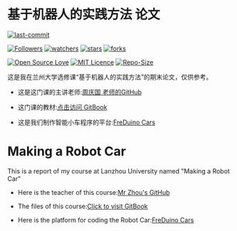 # 基于机器人的实践方法 论文

[![last-commit](https://img.shields.io/github/last-commit/HollowMan6Answers-for-LZU-CS-UG-Courses)](../../../graphs/commit-activity)

[![Followers](https://img.shields.io/github/followers/HollowMan6?style=social)](https://github.com/HollowMan6?tab=followers)
[![watchers](https://img.shields.io/github/watchers/HollowMan6/Answers-for-LZU-CS-UG-Courses?style=social)](../../../watchers)
[![stars](https://img.shields.io/github/stars/HollowMan6/Answers-for-LZU-CS-UG-Courses?style=social)](../../../stargazers)
[![forks](https://img.shields.io/github/forks/HollowMan6/Answers-for-LZU-CS-UG-Courses?style=social)](../../../network/members)

[![Open Source Love](https://badges.frapsoft.com/os/v1/open-source.svg?v=103)](https://hollowman6.github.io/fund.html)
[![MIT Licence](https://badges.frapsoft.com/os/mit/mit.svg?v=103)](https://opensource.org/licenses/mit-license.php)
[![Repo-Size](https://img.shields.io/github/repo-size/HollowMan6/Answers-for-LZU-CS-UG-Courses.svg)](../../../archive/master.zip)

这是我在兰州大学选修课“基于机器人的实践方法”的期末论文，仅供参考。

* 这是这门课的主讲老师:[周庆国 老师的GitHub](https://github.com/kinggolzu) 

* 这门课的教材:[点击访问 GitBook](https://kinggolzu.gitbooks.io/introduction-to-computer)

* 这是我们制作智能小车程序的平台:[FreDuino Cars](https://HollowMan6.github.io/FreDuino/index.htm)

# Making a Robot Car

This is a report of my course at Lanzhou University named "Making a Robot Car"

* Here is the teacher of this course:[Mr Zhou's GitHub](https://github.com/kinggolzu) 

* The files of this course:[Click to visit GitBook](https://kinggolzu.gitbooks.io/introduction-to-computer)

* Here is the platform for coding the Robot Car:[FreDuino Cars](https://HollowMan6.github.io/FreDuino/index.htm)
